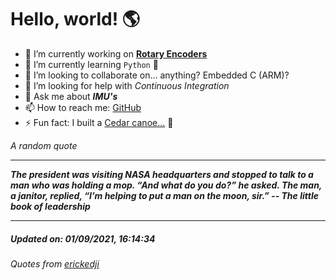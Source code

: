 # Hello, world! 🌎


- 🔧 I’m currently working on [**Rotary Encoders**](https://github.com/kyleRhess/EncoderQ.git)
- 🌱 I’m currently learning `Python` **🐍**
- 👯 I’m looking to collaborate on... anything? Embedded C (ARM)?
- 🤔 I’m looking for help with *Continuous Integration*
- 💬 Ask me about ***IMU's***
- 📫 How to reach me: [GitHub](https://github.com/kyleRhess)
- ⚡ Fun fact: I built a [Cedar canoe...](https://kylerhess.github.io/canoe.html) 🛶

_A random quote_
___
***The president was visiting NASA headquarters and stopped to talk to a
man who was holding a mop. “And what do you do?” he asked. The man, a
janitor, replied, “I’m helping to put a man on the moon, sir.”
-- The little book of leadership***
___
##### Updated on: 01/09/2021, 16:14:34
###### Quotes from [erickedji](https://gist.github.com/erickedji/68802)
